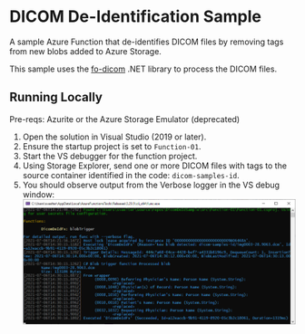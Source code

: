 # DICOM De-Identification Sample

A sample Azure Function that de-identifies DICOM files by removing tags from new blobs added to Azure Storage.

This sample uses the [fo-dicom](https://github.com/fo-dicom/fo-dicom) .NET library to process the DICOM files.

## Running Locally
Pre-reqs: Azurite or the Azure Storage Emulator (deprecated)

1. Open the solution in Visual Studio (2019 or later).
2. Ensure the startup project is set to `Function-01`. 
3. Start the VS debugger for the function project.
4. Using Storage Explorer, send one or more DICOM files with tags to the source container identified in the code: `dicom-samples-id`.
5. You should observe output from the Verbose logger in the VS debug window:
![](./docs/img/VSAzureFunctionDebugWindow.png)
